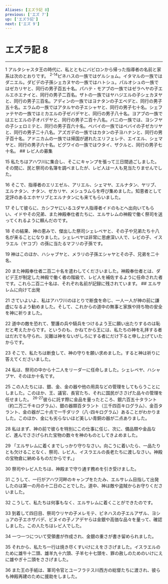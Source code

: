 ```yaml
---
Aliases: [エズラ記 8]
previous: ['エズ 7']
up: ['エズラ記']
next: ['エズ 9']
---
```

# エズラ記 8

***




1 
アルタシャスタ王の時代に、私とともにバビロンから帰った指導者の名前と家系は次のとおりです。 <sup class="versenum">2-14</sup>ピネハスの一族ではゲルショム。イタマルの一族ではダニエル。ダビデの子孫シェカヌヤの一族ではハトシュ。パルオシュの一族ではゼカリヤと、同行の男子百五十名。パハテ・モアブの一族ではゼラヘヤの子エルエホエナイと、同行の男子二百名。ザトの一族ではヤハジエルの子シェカヌヤと、同行の男子三百名。アディンの一族ではヨナタンの子エベデと、同行の男子五十名。エラムの一族ではアタルヤの子エシャヤと、同行の男子七十名。シェファテヤの一族ではミカエルの子ゼバデヤと、同行の男子八十名。ヨアブの一族ではエヒエルの子オバデヤと、同行の男子二百十八名。バニの一族では、ヨシフヤの子シェロミテと、同行の男子百六十名。ベバイの一族ではベバイの子ゼカリヤと、同行の男子二十八名。アズガデの一族ではカタンの子ヨハナンと、同行の男子百十名。アドニカムの一族では帰国が遅れたエリフェレテ、エイエル、シェマヤと、同行の男子六十名。ビグワイの一族ではウタイ、ザクルと、同行の男子七十名。 ## レビ人の募集 



15 
私たちはアハワ川に集合し、そこにキャンプを張って三日間過ごしました。その間に、民と祭司の名簿を調べましたが、レビ人は一人も見当たりませんでした。 



16 
そこで、指導者のエリエゼル、アリエル、シェマヤ、エルナタン、ヤリブ、エルナタン、ナタン、ゼカリヤ、メシュラムらを呼び集めました。知恵者として定評のあるエホヤリブとエルナタンにも来てもらいました。 



17 
そして彼らに、カシフヤにいるユダヤ人指導者イドのもとへ出向いてもらい、イドやその兄弟、また神殿奉仕者たちに、エルサレムの神殿で働く祭司を送ってくれるように頼んだのです。 



18 
その結果、神の恵みで、傑出した祭司シェレベヤと、その子や兄弟たち十八名が来ることになりました。シェレベヤは非常に思慮深い人で、レビの子、イスラエル（ヤコブ）の孫に当たるマフリの子孫です。 



19 
神はこのほか、ハシャブヤと、メラリの子孫エシャヤとその子、兄弟を二十名、 



20 
また神殿奉仕者二百二十名を遣わしてくださいました。神殿奉仕者とは、ダビデ王が制定した神殿で働く者の階級で、レビ人を補佐するように任命された者です。これら二百二十名は、それぞれ名前が記録に残されています。 ## エルサレムに向けて出発 



21 
さていよいよ、私はアハワ川のほとりで断食を命じ、一人一人が神の前に謙虚になるよう勧めました。そして、これからの道中の無事と家族や持ち物の安全を神に祈りました。 



22 
道中の敵を恐れて、警護の兵や騎兵をつけるよう王に願い出たりするのは恥だと考えたからです。というのも、かねてから王には、私たちの神を礼拝する者はだれでも守られ、災難は神をないがしろにする者にだけ下ると申し上げていたからです。 



23 
そこで、私たちは断食して、神の守りを願い求めました。すると神は祈りに答えてくださいました。 



24 
私は、祭司の中から十二人をリーダーに任命しました。シェレベヤ、ハシャブヤ、そのほか十名です。 



25 
この人たちには、銀、金、金の器や他の用具などの管理をしてもらうことにしました。このほか、王、議官、長官たち、それに国民がささげた品々の管理を任せました。 <sup class="versenum">26-27</sup>彼らに託す際に金品を量ったところ、銀六百五十タラント（約二万二千キログラム）、銀の器類百タラント（三千四百キログラム）、金百タラント、金の器が二十点で一千ダリク（八･四キログラム）あることがわかりました。このほか、金にも劣らないほど美しい青銅の器が二点ありました。 



28 
私はまず、神の前で彼らを特別にこの仕事に任じ、次に、備品類や金品など、進んでささげられた宝物の数々を神のものとしてきよめました。 



29 
「エルサレムに着くまでしっかり守りなさい。向こうに着いたら、一品たりとも欠けることなく、祭司、レビ人、イスラエルの長老たちに渡しなさい。神殿の宝物倉に納めるものだからです。」 



30 
祭司やレビ人たちは、神殿まで守り通す務めを引き受けました。 



31 
こうして、一行がアハワ河畔のキャンプをたたみ、エルサレム目指して出発したのは第一の月の十二日のことでした。道中、神は敵や盗賊からお守りくださいました。 



32 
こうして、私たちは何事もなく、エルサレムに着くことができたのです。 



33 
到着して四日目、祭司ウリヤの子メレモテ、ピネハスの子エルアザル、ヨシュアの子エホザバデ、ビヌイの子ノアデヤらは金銀や高価な品々を量って、確認しました。この人たちはレビ人でした。 



34 
一つ一つについて受領書が作成され、金銀の重さが書き留められました。 



35 
それから、私たち一行は焼き尽くすいけにえをささげました。イスラエルのために雄牛十二頭、雄羊九十六頭、子羊七十七頭を、罪の赦しのためのいけにえに雄やぎ十二頭をささげました。 



36 
また王の手紙は、軍司令官とユーフラテス川西方の総督たちに渡され、彼らも神殿再建のために援助をしました。
